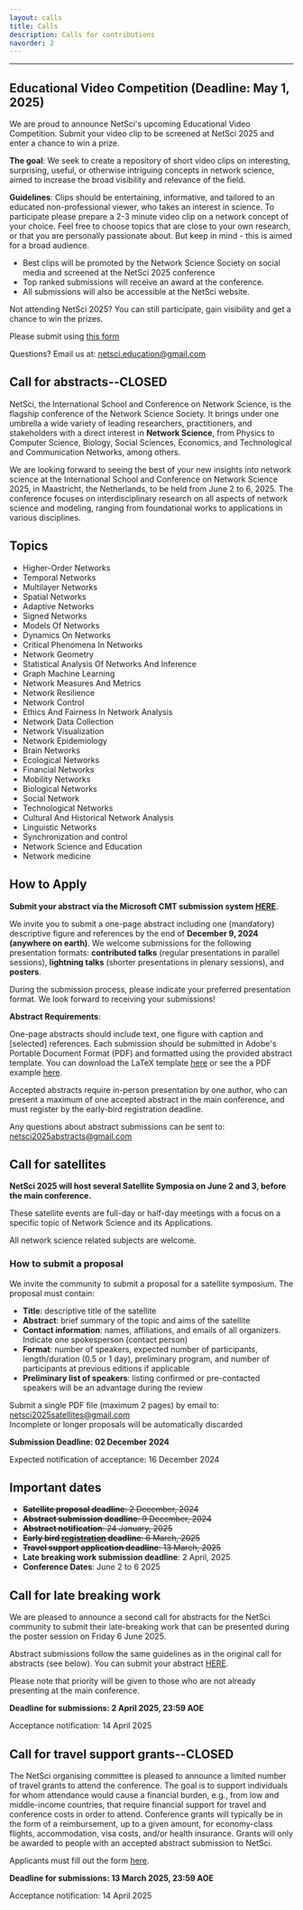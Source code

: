 ```yaml
---
layout: calls
title: Calls
description: Calls for contributions
navorder: 2
---
```


  
---  

## Educational Video Competition (Deadline: May 1, 2025)

We are proud to announce NetSci's upcoming Educational Video Competition. Submit your video clip to be screened at NetSci 2025 and enter a chance to win a prize.

**The goal**: We seek to create a repository of short video clips on interesting, surprising, useful, or otherwise intriguing concepts in network science, aimed to increase the broad visibility and relevance of the field.  

**Guidelines**: Clips should be entertaining, informative, and tailored to an educated non-professional viewer, who takes an interest in science. To participate please prepare a 2-3 minute video clip on a network concept of your choice. Feel free to choose topics that are close to your own research, or that you are personally passionate about. But keep in mind - this is aimed for a broad audience.

* Best clips will be promoted by the Network Science Society on social media and screened at the NetSci 2025 conference
* Top ranked submissions will receive an award at the conference.
* All submissions will also be accessible at the NetSci website. 

Not attending NetSci 2025? You can still participate, gain visibility and get a chance to win the prizes.

Please submit using [this form](https://forms.gle/4ysHt8iMqmCjqjwU7)

Questions? Email us at: netsci.education@gmail.com


## Call for abstracts--CLOSED

NetSci, the International School and Conference on Network Science, is the flagship conference of the Network Science
Society. It brings under one umbrella a wide variety of leading researchers, practitioners, and stakeholders with a direct
interest in **Network Science**, from Physics to Computer Science, Biology, Social Sciences, Economics, and Technological
and Communication Networks, among others. 


We are looking forward to seeing the best of your new insights into network science at the International School and Conference on Network Science 2025, in Maastricht, the Netherlands, to be held from June 2 to 6, 2025. The conference focuses on interdisciplinary research on all aspects of network science and modeling, ranging from foundational works to applications in various disciplines.  
  

## Topics
- Higher-Order Networks
- Temporal Networks
- Multilayer Networks
- Spatial Networks
- Adaptive Networks
- Signed Networks
- Models Of Networks
- Dynamics On Networks
- Critical Phenomena In Networks
- Network Geometry
- Statistical Analysis Of Networks And Inference
- Graph Machine Learning
- Network Measures And Metrics
- Network Resilience
- Network Control
- Ethics And Fairness In Network Analysis
- Network Data Collection
- Network Visualization
- Network Epidemiology
- Brain Networks
- Ecological Networks
- Financial Networks
- Mobility Networks
- Biological Networks
- Social Network
- Technological Networks
- Cultural And Historical Network Analysis
- Linguistic Networks
- Synchronization and control
- Network Science and Education
- Network medicine
 


## How to Apply

**Submit your abstract via the Microsoft CMT submission system [HERE](https://cmt3.research.microsoft.com/NETSCI2025)**.

We invite you to submit a one-page abstract including one (mandatory) descriptive figure and references by the end of **December 9, 2024 (anywhere on earth)**.
We welcome submissions for the following presentation formats: 
**contributed talks** (regular presentations in parallel sessions), 
**lightning talks** (shorter presentations in plenary sessions), 
and **posters**.

During the submission process, please indicate your preferred presentation format.
We look forward to receiving your submissions! 


**Abstract Requirements**:

One-page abstracts should include text, one figure with caption and [selected] references. Each submission should be submitted in Adobe's Portable Document Format (PDF) and formatted using the provided abstract template. You can download the LaTeX template <a href="https://github.com/NetSci2025/netsci2025.github.io/raw/main/assets/templates/NetSci2025_abstract_template.zip" download>here</a> or see the a PDF example <a href="https://github.com/user-attachments/files/16743747/NetSci2025_sample_abstract.pdf" download>here</a>.

Accepted abstracts require in-person presentation by one author, who can present a maximum of one accepted abstract in the main conference, and must register by the early-bird registration deadline.

Any questions about abstract submissions can be sent to: [netsci2025abstracts@gmail.com](netsci2025abstracts@gmail.com)


## Call for satellites

**NetSci 2025 will host several Satellite Symposia on June 2 and 3, before the main conference.**  

These satellite events are full-day or half-day meetings with a focus on a specific topic of Network Science and its Applications.  

All network science related subjects are welcome.  

### How to submit a proposal  

We invite the community to submit a proposal for a satellite symposium. The proposal must contain:
* **Title**: descriptive title of the satellite
* **Abstract**: brief summary of the topic and aims of the satellite
* **Contact information**: names, affiliations, and emails of all organizers. Indicate one spokesperson (contact person)
* **Format**: number of speakers, expected number of participants, length/duration (0.5 or 1 day), preliminary program, and number of participants at previous editions if applicable
* **Preliminary list of speakers**: listing confirmed or pre-contacted speakers will be an advantage during the review

Submit a single PDF file (maximum 2 pages) by email to: [netsci2025satellites@gmail.com](mailto:netsci2025satellites@gmail.com)  
Incomplete or longer proposals will be automatically discarded  

**Submission Deadline: 02 December 2024**

Expected notification of acceptance: 16 December 2024



## Important dates 
- ~~**Satellite proposal deadline**: 2 December, 2024~~
- ~~**Abstract submission deadline**: 9 December, 2024~~
- ~~**Abstract notification**: 24 January, 2025~~
- ~~**Early bird [registration](/registration) deadline**: 6 March, 2025~~
- ~~**Travel support application deadline**: 13 March, 2025~~
- **Late breaking work submission deadline**: 2 April, 2025
- **Conference Dates**: June 2 to 6 2025


## Call for late breaking work  

We are pleased to announce a second call for abstracts for the NetSci community to submit their late-breaking work that can be presented during the poster session on Friday 6 June 2025. 

Abstract submissions follow the same guidelines as in the original call for abstracts (see below). You can submit your abstract [HERE](https://cmt3.research.microsoft.com/NETSCI2025/Track/2/Submission/Create).

Please note that priority will be given to those who are not already presenting at the main conference.

**Deadline for submissions: 2 April 2025, 23:59 AOE**

Acceptance notification: 14 April 2025

## Call for travel support grants--CLOSED

The NetSci organising committee is pleased to announce a limited number of travel grants to attend the conference. The goal is to support individuals for whom attendance would cause a financial burden, e.g., from low and middle-income countries, that require financial support for travel and conference costs in order to attend. Conference grants will typically be in the form of a reimbursement, up to a given amount, for economy-class flights, accommodation, visa costs, and/or health insurance.
Grants will only be awarded to people with an accepted abstract submission to NetSci. 

Applicants must fill out the form [here](https://forms.gle/sChqKjAf6LoWQwxa8).

**Deadline for submissions: 13 March 2025, 23:59 AOE**

Acceptance notification: 14 April 2025




<!-- ## NetSci

The International School and Conference on Network Science, NetSci, is the flagship conference on Complex Networks promoted by the Network Science Society. It brings under one umbrella a wide variety of leading researchers, practitioners, and stakeholders with a direct interest in **Network Science**, from Physics to Computer Science, Biology, Social Sciences, Economics, and Technological and Communication Networks, among others. The conference focuses on interdisciplinary research on all aspects of network science and modeling, ranging from foundational works to applications in various disciplines.


The conference will be in-person only.

If you have any questions, please do not hesitate to contact us: [netsci2025@gmail.com](mailto:netsci2025@gmail.com)



## How to proceed
- Authors must submit their abstracts online through the paper submission system;
- Abstracts must be submitted according to the instructions below to ensure abstracts will be readable through the online review system and adhere to publication policies;
- Abstracts submitted are reviewed by experts selected by the conference committee for their demonstrated knowledge of particular topics. Authors will be notified of the review results by email.

If your paper is accepted, it will be assigned to either a lecture session or a poster session. Prepare your presentation accordingly, following the guidelines below. The author's request for an oral or poster presentation is taken into consideration but the final decision to place a paper in a lecture or poster session rests with the evaluation committee.


### Abstract Requirements

Abstracts may be no longer than 1 page, including all text, figures, and references. Please note that after the submission deadline the list and the order of the authors cannot be modified, and must remain unchanged in the final version of the program.

Each accepted paper must be presented by one of the authors’ in-person at the conference site according to the schedule published. Presentation by anyone else than one of the co-authors (proxies, video or remote cast) is not allowed unless explicitly approved before the conference by the technical committee. One of the authors must register for the conference and must register before the author registration deadline. Failure to do so will result in automatic withdrawal of the paper from the conference program.

For posters, one author must be present at the poster during the entire duration of the session.

An author cannot present more than 1 accepted paper.

### File Format

The review process will be performed from the electronic submission of your paper. To ensure that your document is compatible with the review system and proceedings system, you must adhere to the following requirements. Papers must be submitted in Adobe's Portable Document Format (PDF). These requirements mandate that your files:

- Must NOT have Adobe Document Protection or Document Security enabled ;
- Must NOT be password-protected ;
- Must be 'US Letter';
- Does not contain hyperlinks;
- Have monochrome images down-sampled at 600 dpi, grayscale & colour images at 300 dpi.

### File Size Limit

Authors will be permitted to submit files weighing up to 5 MB.

### Writing Language

English is the official language of the conference. As a result, all papers must be entirely submitted (and presented) in English.

### Authors List

The authors' name(s) and affiliation(s) appear below the title in capital and lower case letters. NetSci Committee does not perform blind reviews, so be sure to include the author list in your submitted paper. Papers with multiple authors and affiliations may require two or more lines for this information. The order of the authors on the document should exactly match in number and order the authors typed into the online submission form.
Submit your abstract -->

<!-- ### Before you begin the submission process, please prepare the following information:

- Presenting author's contact information:
  - Full given name and family name
  - Main affiliation details: institution, address, city, province/state, country, post/zip code
  - E-mail address
  - Phone number where you can easily be reached
- Co-authors' information:
  - Full given name and family name
  - Main affiliation
  - E-mail address
- A PDF copy of your abstract which you will be required to upload during the submission process.

You will receive an automated email with your submission summary, your abstract number, a unique access code and the link that will enable you to access your file and author entry forms at any time before the submission deadline.

The Secretariat will process your request and send you an official confirmation

 -->
<!-- 
## Broad Topics

1. Higher-Order Networks;
2. Temporal Networks;
3. Multilayer Networks;
4. Spatial Networks;
5. Adaptive Networks;
6. Signed Networks;
7. Models Of Networks;
8. Dynamics On Networks;
9. Critical Phenomena In Networks;
10. Network Geometry;
11. Statistical Analysis Of Networks And Inference;
12. Graph Machine Learning;
13. Network Measures And Metrics;
14. Network Resilience;
15. Network Control;
16. Ethics And Fairness In Network Analysis;
17. Network Data Collection;
18. Network Visualization;
19. Network Epidemiology;
20. Brain Networks;
21. Ecological Networks;
22. Financial Networks;
23. Mobility Networks;
24. Biological Networks;
25. Social Network;
26. Technological Networks;
27. Cultural And Historical Network Analysis;
28. Linguistic Networks;
29. Synchronization and control;
30. Network Science and Education;
31. Network medicine. -->



